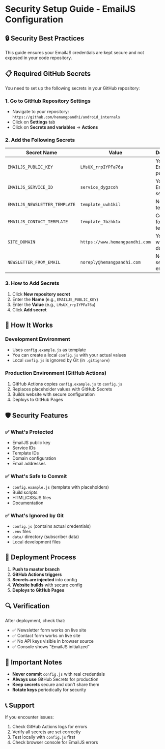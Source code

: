 # Security Setup Guide - EmailJS Configuration

## 🔒 Security Best Practices

This guide ensures your EmailJS credentials are kept secure and not exposed in your code repository.

## 📋 Required GitHub Secrets

You need to set up the following secrets in your GitHub repository:

### 1. Go to GitHub Repository Settings
- Navigate to your repository: `https://github.com/hemangpandhi/android_internals`
- Click on **Settings** tab
- Click on **Secrets and variables** → **Actions**

### 2. Add the Following Secrets

| Secret Name | Value | Description |
|-------------|-------|-------------|
| `EMAILJS_PUBLIC_KEY` | `LMsUX_rrpIYPFa76a` | Your EmailJS public key |
| `EMAILJS_SERVICE_ID` | `service_dygzcoh` | Your EmailJS service ID |
| `EMAILJS_NEWSLETTER_TEMPLATE` | `template_uwh1kil` | Newsletter template ID |
| `EMAILJS_CONTACT_TEMPLATE` | `template_7bzhk1x` | Contact form template ID |
| `SITE_DOMAIN` | `https://www.hemangpandhi.com` | Your website domain |
| `NEWSLETTER_FROM_EMAIL` | `noreply@hemangpandhi.com` | Newsletter sender email |

### 3. How to Add Secrets

1. Click **New repository secret**
2. Enter the **Name** (e.g., `EMAILJS_PUBLIC_KEY`)
3. Enter the **Value** (e.g., `LMsUX_rrpIYPFa76a`)
4. Click **Add secret**

## 🔧 How It Works

### Development Environment
- Uses `config.example.js` as template
- You can create a local `config.js` with your actual values
- Local `config.js` is ignored by Git (in `.gitignore`)

### Production Environment (GitHub Actions)
1. GitHub Actions copies `config.example.js` to `config.js`
2. Replaces placeholder values with GitHub Secrets
3. Builds website with secure configuration
4. Deploys to GitHub Pages

## 🛡️ Security Features

### ✅ What's Protected
- EmailJS public key
- Service IDs
- Template IDs
- Domain configuration
- Email addresses

### ✅ What's Safe to Commit
- `config.example.js` (template with placeholders)
- Build scripts
- HTML/CSS/JS files
- Documentation

### ✅ What's Ignored by Git
- `config.js` (contains actual credentials)
- `.env` files
- `data/` directory (subscriber data)
- Local development files

## 🚀 Deployment Process

1. **Push to master branch**
2. **GitHub Actions triggers**
3. **Secrets are injected** into config
4. **Website builds** with secure config
5. **Deploys to GitHub Pages**

## 🔍 Verification

After deployment, check that:
- ✅ Newsletter form works on live site
- ✅ Contact form works on live site
- ✅ No API keys visible in browser source
- ✅ Console shows "EmailJS initialized"

## 🚨 Important Notes

- **Never commit** `config.js` with real credentials
- **Always use** GitHub Secrets for production
- **Keep secrets** secure and don't share them
- **Rotate keys** periodically for security

## 📞 Support

If you encounter issues:
1. Check GitHub Actions logs for errors
2. Verify all secrets are set correctly
3. Test locally with `config.js` first
4. Check browser console for EmailJS errors
